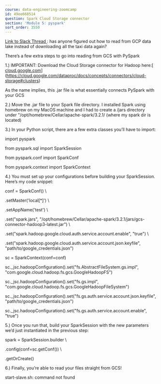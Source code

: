 ```yaml
---
course: data-engineering-zoomcamp
id: 49ee668514
question: Spark Cloud Storage connector
section: 'Module 5: pyspark'
sort_order: 3550
---
```


[Link to Slack Thread ](https://datatalks-club.slack.com/archives/C01FABYF2RG/p1646013709648279?thread_ts=1646008578.136059&cid=C01FABYF2RG): has anyone figured out how to read from GCP data lake instead of downloading all the taxi data again?

There’s a few extra steps to go into reading from GCS with PySpark

1.)  IMPORTANT: Download the Cloud Storage connector for Hadoop here:[ [cloud.google.com](https://cloud.google.com/dataproc/docs/concepts/connectors/cloud-storage#clusters)](https://cloud.google.com/dataproc/docs/concepts/connectors/cloud-storage#clusters)

As the name implies, this .jar file is what essentially connects PySpark with your GCS

2.) Move the .jar file to your Spark file directory. I installed Spark using homebrew on my MacOS machine and I had to create a /jars directory under "/opt/homebrew/Cellar/apache-spark/3.2.1/ (where my spark dir is located)

3.) In your Python script, there are a few extra classes you’ll have to import:

import pyspark

from pyspark.sql import SparkSession

from pyspark.conf import SparkConf

from pyspark.context import SparkContext

4.) You must set up your configurations before building your SparkSession. Here’s my code snippet:

conf = SparkConf() \

.setMaster('local[*]') \

.setAppName('test') \

.set("spark.jars", "/opt/homebrew/Cellar/apache-spark/3.2.1/jars/gcs-connector-hadoop3-latest.jar") \

.set("spark.hadoop.google.cloud.auth.service.account.enable", "true") \

.set("spark.hadoop.google.cloud.auth.service.account.json.keyfile", "path/to/google_credentials.json")

sc = SparkContext(conf=conf)

sc._jsc.hadoopConfiguration().set("fs.AbstractFileSystem.gs.impl",  "com.google.cloud.hadoop.fs.gcs.GoogleHadoopFS")

sc._jsc.hadoopConfiguration().set("fs.gs.impl", "com.google.cloud.hadoop.fs.gcs.GoogleHadoopFileSystem")

sc._jsc.hadoopConfiguration().set("fs.gs.auth.service.account.json.keyfile", "path/to/google_credentials.json")

sc._jsc.hadoopConfiguration().set("fs.gs.auth.service.account.enable", "true")

5.) Once you run that, build your SparkSession with the new parameters we’d just instantiated in the previous step:

spark = SparkSession.builder \

.config(conf=sc.getConf()) \

.getOrCreate()

6.) Finally, you’re able to read your files straight from GCS!

start-slave.sh: command not found

